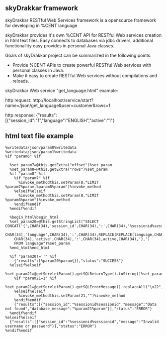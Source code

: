 skyDrakkar framework
--------------------

skyDrakkar RESTful Web Services framework is a opensource framework for developing in %CENT language

skyDrakkar provides it's own %CENT API for RESTful Web services creation in html text files.
Easy connects to databases via jdbc drivers, additional functionallity easy provides in personal Java classes.

Goals of skyDrakkar project can be summarized in the following points:

- Provide %CENT APIs to create powerful RESTful Web services with personal classes in Java.
- Make it easy to create RESTful Web services without compilations and reloads.

skyDrakkar Web service "get_language.html" example:

http request: http://localhost/service/start?name=/json/get_language&user=customer&rows=1

http response: {"results":[{"session_id":"1","language":"ENGLISH","active":"1"}

html text file example
----------------------

    %writedata/json/param0%writedata
    %writedata/json/param1%writedata
    %if "param6" %if

      %set_param7=@this.getExtra("offset")%set_param
      %set_param8=@this.getExtra("rows")%set_param
      %if "param8" %if
        %if "param7" %if
          %invoke_methodthis.setParam(8,"LIMIT %param7%param,%param8%param")%invoke_method
        %elseif%elseif
          %invoke_methodthis.setParam(8,"LIMIT %param8%param")%invoke_method
        %endif%endif
      %endif%endif

      %begin_html%begin_html
      %set_param20=@this.getStringList("SELECT CONCAT('{',CHAR(34),'session_id',CHAR(34),':',CHAR(34),'%sessionid%sessionid',CHAR(34),',',
        CHAR(34),'language',CHAR(34),':',CHAR(34),REPLACE(REPLACE(language,CHAR(39),'&#39;'),CHAR(34),'&quot;'),CHAR(34),',',
        CHAR(34),'active',CHAR(34),':',CHAR(34),active,CHAR(34),'},')
        FROM language")%set_param
      %end_html%end_html

      %if "param20!=''" %if
        {"results":[%param20%param{}],"status":"SUCCESS"}
      %elseif%elseif
        %set_param21=@getServletParam().getSQLReturnType().toString()%set_param
        %if "param21=1" %if
          %set_param21=@getServletParam().getSQLErrorMessage().replaceAll("\x22","")%set_param
        %elseif%elseif
          %invoke_methodthis.setParam(21,"")%invoke_method
        %endif%endif
        {"results":[{"session_id":"%sessionid%sessionid","message":"Data not found","database_message":"%param21%param"}],"status":"ERROR"}
      %endif%endif
    %elseif%elseif
      {"results":[{"session_id":"%sessionid%sessionid","message":"Invalid username or password"}],"status":"ERROR"}
    %endif%endif